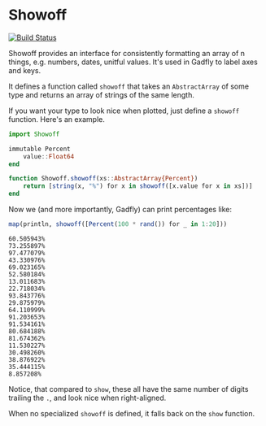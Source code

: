 # Showoff

[![Build Status](https://travis-ci.org/dcjones/Showoff.jl.svg?branch=master)](https://travis-ci.org/dcjones/Showoff.jl)


Showoff provides an interface for consistently formatting an array of n things,
e.g. numbers, dates, unitful values. It's used in Gadfly to
label axes and keys.

It defines a function called `showoff` that takes an `AbstractArray` of some
type and returns an array of strings of the same length.

If you want your type to look nice when plotted, just define a `showoff`
function. Here's an example.

```julia
import Showoff

immutable Percent
    value::Float64
end

function Showoff.showoff(xs::AbstractArray{Percent})
    return [string(x, "%") for x in showoff([x.value for x in xs])]
end
```

Now we (and more importantly, Gadfly) can print percentages like:

```julia
map(println, showoff([Percent(100 * rand()) for _ in 1:20]))
```
```
60.505943%
73.255897%
97.477079%
43.330976%
69.023165%
52.580184%
13.011683%
22.718034%
93.843776%
29.875979%
64.110999%
91.203653%
91.534161%
80.684188%
81.674362%
11.530227%
30.498260%
38.876922%
35.444115%
8.857208%
```

Notice, that compared to `show`, these all have the same number of digits
trailing the `.`, and look nice when right-aligned.

When no specialized `showoff` is defined, it falls back on the `show` function.


